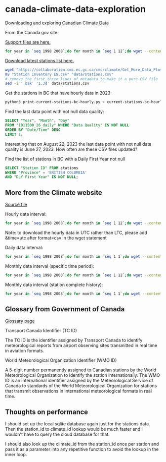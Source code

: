 # canada-climate-data-exploration

Downloading and exploring Canadian Climate Data

From the Canada gov site:

[Support files are here.](https://collaboration.cmc.ec.gc.ca/cmc/climate/Get_More_Data_Plus_de_donnees/)

```bash
for year in `seq 1998 2008`;do for month in `seq 1 12`;do wget --content-disposition "https://climate.weather.gc.ca/climate_data/bulk_data_e.html?format=csv&stationID=1706&Year=${year}&Month=${month}&Day=14&timeframe=1&submit= Download+Data" ;done;done
```

[Download latest stations list here.](https://collaboration.cmc.ec.gc.ca/cmc/climate/Get_More_Data_Plus_de_donnees/Station%20Inventory%20EN.csv)

```bash
wget "https://collaboration.cmc.ec.gc.ca/cmc/climate/Get_More_Data_Plus_de_donnees/Station%20Inventory%20EN.csv"
mv "Station Inventory EN.csv" "data/stations.csv"
# remove the first three lines of metadata to make it a pure CSV file
sed -i '.bak' '1,3d' data/stations.csv
```

Get the stations in BC that have hourly data in 2023:

```bash
python3 print-current-stations-bc-hourly.py > current-stations-bc-hourly.csv
```

Find the last data point with not null data quality:

```sql
SELECT "Year", "Month", "Day"
FROM "1011500_26_daily" WHERE "Data Quality" IS NOT NULL
ORDER BY "Date/Time" DESC
LIMIT 1;
```

Interesting that on August 22, 2023 the last data point with not null data quality is June 27, 2023. How often are these CSV files updated?

Find the list of stations in BC with a Daily First Year not null

```sql
SELECT "Station ID" FROM stations
WHERE "Province" = 'BRITISH COLUMBIA'
AND "DLY First Year" IS NOT NULL;
```

## More from the Climate website

[Source file](https://collaboration.cmc.ec.gc.ca/cmc/climate/Get_More_Data_Plus_de_donnees/Command_Lines_EN.txt)

Hourly data interval:

```bash
for year in `seq 1998 2008`;do for month in `seq 1 12`;do wget --content-disposition "https://climate.weather.gc.ca/climate_data/bulk_data_e.html?format=csv&stationID=1706&Year=${year}&Month=${month}&Day=14&timeframe=1&submit= Download+Data" ;done;done
```

Note: to download the hourly data in UTC rather than LTC, please add &time=utc after format=csv in the wget statement

Daily data interval:

```bash
for year in `seq 1998 2008`;do for month in `seq 1 1`;do wget --content-disposition "https://climate.weather.gc.ca/climate_data/bulk_data_e.html?format=csv&stationID=1706&Year=${year}&Month=${month}&Day=14&timeframe=2&submit= Download+Data" ;done;done
```

Monthly data interval (specific time period):

```bash
for year in `seq 1998 2008`;do for month in `seq 1 12`;do wget --content-disposition "https://climate.weather.gc.ca/climate_data/bulk_data_e.html?format=csv&stationID=1706&Year=${year}&Month=${month}&Day=14&timeframe=3&submit= Download+Data" ;done;done
```

Monthly data interval (station complete history):

```bash
for year in `seq 1998 2008`;do for month in `seq 1 1`;do wget --content-disposition "https://climate.weather.gc.ca/climate_data/bulk_data_e.html?format=csv&stationID=1706&Year=${year}&Month=${month}&Day=14&timeframe=3&submit= Download+Data" ;done;done
```

## Glossary from Government of Canada

[Glossary page](https://climate.weather.gc.ca/glossary_e.html)

Transport Canada Identifier (TC ID)

The TC ID is the identifier assigned by Transport Canada to identify meteorological reports from airport observing sites transmitted in real time in aviation formats.

World Meteorological Organization Identifier (WMO ID)

A 5-digit number permanently assigned to Canadian stations by the World Meteorological Organization to identify the station internationally. The WMO ID is an international identifier assigned by the Meteorological Service of Canada to standards of the World Meteorological Organization for stations that transmit observations in international meteorological formats in real time.

## Thoughts on performance

I should set up the local sqlite database again just for the stations data. Then the station_id to climate_id lookup would be much faster and I wouldn't have to query the cloud database for that.

I should also look up the climate_id from the station_id once per station and pass it as a parameter into any repetitive function to avoid the lookup in the inner loop.
